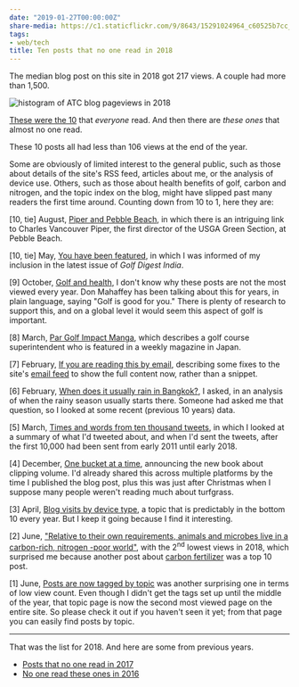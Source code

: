 ```yaml
---
date: "2019-01-27T00:00:00Z"
share-media: https://c1.staticflickr.com/9/8643/15291024964_c60525b7cc_b_d.jpg
tags:
- web/tech
title: Ten posts that no one read in 2018
---
```


The median blog post on this site in 2018 got 217 views. A couple had more than 1,500. 

![histogram of ATC blog pageviews in 2018](views_2018.png)

[These were the 10](https://www.asianturfgrass.com/2019-01-02-top-10-posts-2018/) that *everyone* read. And then there are *these ones* that almost no one read. 

These 10 posts all had less than 106 views at the end of the year.

Some are obviously of limited interest to the general public, such as those about details of the site's RSS feed, articles about me, or the analysis of device use. Others, such as those about health benefits of golf, carbon and nitrogen, and the topic index on the blog, might have slipped past many readers the first time around. Counting down from 10 to 1, here they are:

[10, tie] August, [Piper and Pebble Beach](https://www.asianturfgrass.com/2018-08-20-piper-and-pebble-beach/), in which there is an intriguing link to Charles Vancouver Piper, the first director of the USGA Green Section, at Pebble Beach.

[10, tie] May, [You have been featured](https://www.asianturfgrass.com/2018-05-04-you-have-been-featured/), in which I was informed of my inclusion in the latest issue of *Golf Digest India*.

[9] October, [Golf and health](https://www.asianturfgrass.com/2018-10-11-golf-and-health/), I don't know why these posts are not the most viewed every year. Don Mahaffey has been talking about this for years, in plain language, saying "Golf is good for you." There is plenty of research to support this, and on a global level it would seem this aspect of golf is important.

[8] March, [Par Golf Impact Manga](https://www.asianturfgrass.com/2018-03-31-par-golf-impact-manga/), which describes a golf course superintendent who is featured in a weekly magazine in Japan. 

[7] February, [If you are reading this by email](https://www.asianturfgrass.com/2018-02-13-if-you-are-reading-this-by-email/), describing some fixes to the site's [email feed](http://www.subscribepage.com/atc_blog_email) to show the full content now, rather than a snippet.

[6] February, [When does it usually rain in Bangkok?](https://www.asianturfgrass.com/2018-02-09-when-rainy-season-bangkok/), I asked, in an analysis of when the rainy season usually starts there. Someone had asked me that question, so I looked at some recent (previous 10 years) data.

[5] March, [Times and words from ten thousand tweets](https://www.asianturfgrass.com/2018-03-07-ten-thousand-tweets-when-and-what/), in which I looked at a summary of what I'd tweeted about, and when I'd sent the tweets, after the first 10,000 had been sent from early 2011 until early 2018.

[4] December, [One bucket at a time](https://www.asianturfgrass.com/2018-12-27-one-bucket-at-a-time/), announcing the new book about clipping volume. I'd already shared this across multiple platforms by the time I published the blog post, plus this was just after Christmas when I suppose many people weren't reading much about turfgrass.

[3] April, [Blog visits by device type](https://www.asianturfgrass.com/2018-04-22-blog-visits-by-device-type/), a topic that is predictably in the bottom 10 every year. But I keep it going because I find it interesting.

[2] June, ["Relative to their own requirements, animals and microbes live in a carbon-rich, nitrogen -poor world"](https://www.asianturfgrass.com/2018-06-01-microbes-live-carbon-rich-nitrogen-poor-world/), with the 2<sup>nd</sup> lowest views in 2018, which surprised me because another post about [carbon fertilizer](https://www.asianturfgrass.com/2018-05-31-is-carbon-the-next-frontier-in-fertilization/) was a top 10 post.

[1] June, [Posts are now tagged by topic](https://www.asianturfgrass.com/2018-06-13-turfgrass-topic-index/) was another surprising one in terms of low view count. Even though I didn't get the tags set up until the middle of the year, that topic page is now the second most viewed page on the entire site. So please check it out if you haven't seen it yet; from that page you can easily find posts by topic.

---

That was the list for 2018. And here are some from previous years.

* [Posts that no one read in 2017](https://www.asianturfgrass.com/2017-12-21-ten-posts-no-one-read-2017/)
* [No one read these ones in 2016](http://www.blog.asianturfgrass.com/2016/12/10-posts-that-no-one-read.html)
